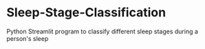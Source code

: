 # Sleep-Stage-Classification
Python Streamlit program to classify different sleep stages during a person's sleep
